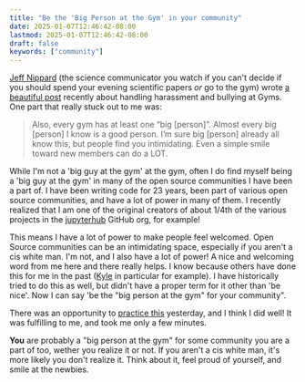```yaml
---
title: "Be the 'Big Person at the Gym' in your community"
date: 2025-01-07T12:46:42-08:00
lastmod: 2025-01-07T12:46:42-08:00
draft: false
keywords: ["community"]
---
```


[Jeff Nippard](https://jeffnippard.com/) (the science communicator you watch if you can't decide if you should spend your evening scientific papers *or* go to the gym) wrote [a beautiful post](https://www.youtube.com/post/Ugkx7vhxRmNQgZaS6CKAOC-TRAgou7aALrv3) recently about handling harassment and bullying at Gyms. One part that really stuck out to me was:

> Also, every gym has at least one “big [person]”. Almost every big [person] I know is a good person. I’m sure big [person] already all know this, but people find you intimidating. Even a simple smile toward new members can do a LOT.

While I'm not a 'big guy at the gym' at the gym, often I do find myself being a 'big guy at the gym' in many of the open source communities I have been a part of. I have been writing code for 23 years, been part of various open source communities, and have a lot of power in many of them. I recently realized that I am one of the original creators of about 1/4th of the various projects in the [jupyterhub](https://github.com/jupyterhub/) GitHub org, for example!

This means I have a lot of power to make people feel welcomed. Open Source communities can be an intimidating space, especially if you aren't a cis white man. I'm not, and I also have a lot of power! A nice and welcoming word from me here and there really helps. I know because others have done this for me in the past ([Kyle](https://github.com/rgbkrk) in particular for example). I have historically tried to do this as well, but didn't have a proper term for it other than 'be nice'. Now I can say 'be the "big person at the gym" for your community".

There was an opportunity to [practice this](https://github.com/conda-forge/staged-recipes/pull/28770#issuecomment-2573966104) yesterday, and I think I did well! It was fulfilling to me, and took me only a few minutes.

**You** are probably a "big person at the gym" for some community you are a part of too, wether you realize it or not. If you aren't a cis white man, it's more likely you don't realize it. Think about it, feel proud of yourself, and smile at the newbies.